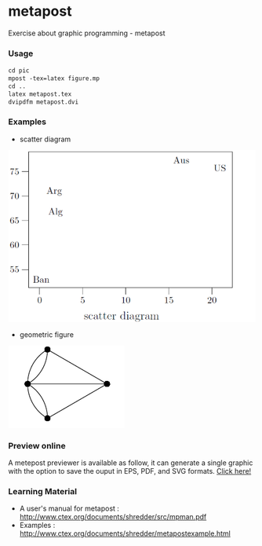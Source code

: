 # metapost
Exercise about graphic programming - metapost

### Usage

````
cd pic
mpost -tex=latex figure.mp
cd ..
latex metapost.tex
dvipdfm metapost.dvi

````

### Examples

* scatter diagram

![](./example/scatter_diagram.png)

* geometric figure

![](./example/geometric.png)

### Preview online
A metepost previewer is available as follow, it can generate a single graphic with the option to save the ouput in EPS, PDF, and SVG formats. [Click here!](http://www.tlhiv.org/mppreview/)

### Learning Material

* A user's manual for metapost : http://www.ctex.org/documents/shredder/src/mpman.pdf
* Examples : http://www.ctex.org/documents/shredder/metapostexample.html
